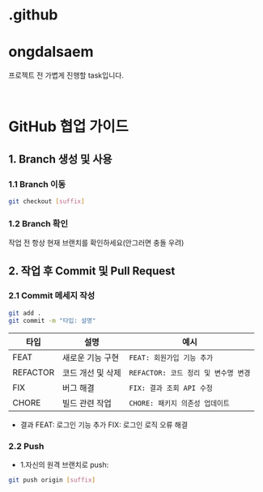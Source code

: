 # .github
# ongdalsaem
프로젝트 전 가볍게 진행할 task입니다.

<br/>

# GitHub 협업 가이드

## 1. Branch 생성 및 사용
### 1.1 Branch 이동
```bash
git checkout [suffix]
```

### 1.2 Branch 확인
작업 전 항상 현재 브랜치를 확인하세요(안그러면 충돌 우려)
<br/>

## 2. 작업 후 Commit 및 Pull Request
### 2.1 Commit 메세지 작성
```bash
git add .
git commit -m "타입: 설명"
```

| 타입       | 설명                                | 예시                           |
|------------|-------------------------------------|--------------------------------|
| FEAT       | 새로운 기능 구현                     | `FEAT: 회원가입 기능 추가`      |
| REFACTOR   | 코드 개선 및 삭제                   | `REFACTOR: 코드 정리 및 변수명 변경` |
| FIX        | 버그 해결                          | `FIX: 결과 조회 API 수정`       |
| CHORE      | 빌드 관련 작업                     | `CHORE: 패키지 의존성 업데이트` |

- 결과
FEAT: 로그인 기능 추가
FIX: 로그인 로직 오류 해결

### 2.2 Push
- 1.자신의 원격 브랜치로 push:
```bash
git push origin [suffix]
```
